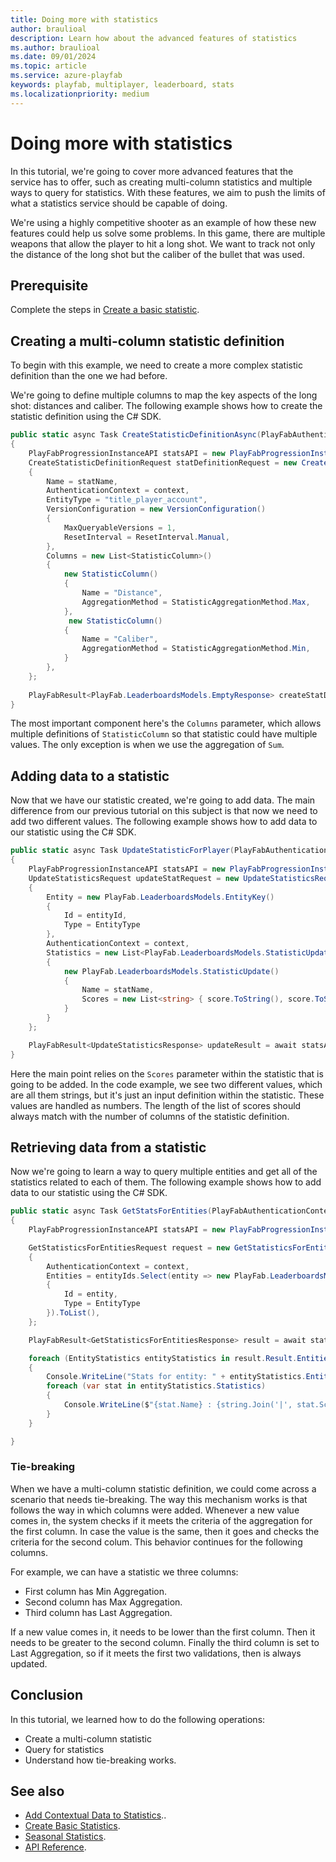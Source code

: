 ```yaml
---
title: Doing more with statistics
author: braulioal
description: Learn how about the advanced features of statistics
ms.author: braulioal
ms.date: 09/01/2024
ms.topic: article
ms.service: azure-playfab
keywords: playfab, multiplayer, leaderboard, stats
ms.localizationpriority: medium
---
```


# Doing more with statistics

In this tutorial, we're going to cover more advanced features that the service has to offer, such as creating multi-column
statistics and multiple ways to query for statistics. With these features, we aim to push
the limits of what a statistics service should be capable of doing.

We're using a highly competitive shooter as an example of how these new features could help us solve
some problems. In this game, there are multiple weapons that allow the player to hit a long shot. We want to track not
only the distance of the long shot but the caliber of the bullet that was used.

## Prerequisite

Complete the steps in [Create a basic statistic](create-basic-statistics.md).

## Creating a multi-column statistic definition

To begin with this example, we need to create a more complex statistic definition than the one we had before.

We're going to define multiple columns to map the key aspects of the long shot: distances and caliber.
The following example shows how to create the statistic definition using the C# SDK.

``` C#
public static async Task CreateStatisticDefinitionAsync(PlayFabAuthenticationContext context, string statName)
{
    PlayFabProgressionInstanceAPI statsAPI = new PlayFabProgressionInstanceAPI(context);
    CreateStatisticDefinitionRequest statDefinitionRequest = new CreateStatisticDefinitionRequest()
    {
        Name = statName,
        AuthenticationContext = context,
        EntityType = "title_player_account",
        VersionConfiguration = new VersionConfiguration()
        {
            MaxQueryableVersions = 1,
            ResetInterval = ResetInterval.Manual,
        },
        Columns = new List<StatisticColumn>()
        {
            new StatisticColumn()
            {
                Name = "Distance",
                AggregationMethod = StatisticAggregationMethod.Max,
            },
             new StatisticColumn()
            {
                Name = "Caliber",
                AggregationMethod = StatisticAggregationMethod.Min,
            }
        },
    };
    
    PlayFabResult<PlayFab.LeaderboardsModels.EmptyResponse> createStatDefResult = await statsAPI.CreateStatisticDefinitionAsync(statDefinitionRequest);
}
```

The most important component here's the `Columns` parameter, which allows multiple definitions of `StatisticColumn` so 
that statistic could have multiple values. The only exception is when we use the aggregation of `Sum`.

## Adding data to a statistic

Now that we have our statistic created, we're going to add data. The main difference from our previous tutorial on this subject is 
that now we need to add two different values. The following example shows how to add data to our statistic 
using the C# SDK.

``` C#
public static async Task UpdateStatisticForPlayer(PlayFabAuthenticationContext context, string statName, string entityId, int score)
{
    PlayFabProgressionInstanceAPI statsAPI = new PlayFabProgressionInstanceAPI(context);
    UpdateStatisticsRequest updateStatRequest = new UpdateStatisticsRequest()
    {
        Entity = new PlayFab.LeaderboardsModels.EntityKey()
        {
            Id = entityId,
            Type = EntityType
        },
        AuthenticationContext = context,
        Statistics = new List<PlayFab.LeaderboardsModels.StatisticUpdate>() 
        {
            new PlayFab.LeaderboardsModels.StatisticUpdate() 
            {
                Name = statName,
                Scores = new List<string> { score.ToString(), score.ToString()},
            }
        }
    };

    PlayFabResult<UpdateStatisticsResponse> updateResult = await statsAPI.UpdateStatisticsAsync(updateStatRequest);
}
```

Here the main point relies on the `Scores` parameter within the statistic that is going to be added. In the code example, 
we see two different values, which are all them strings, but it's just an input definition within the statistic. These values
are handled as numbers. The length of the list of scores should always match with the number of columns of the statistic
definition.

## Retrieving data from a statistic

Now we're going to learn a way to query multiple entities and get all of the statistics related to each of them.
The following example shows how to add data to our statistic 
using the C# SDK.

``` C#
public static async Task GetStatsForEntities(PlayFabAuthenticationContext context, string[] entityIds)
{
    PlayFabProgressionInstanceAPI statsAPI = new PlayFabProgressionInstanceAPI(context);

    GetStatisticsForEntitiesRequest request = new GetStatisticsForEntitiesRequest()
    {
        AuthenticationContext = context,
        Entities = entityIds.Select(entity => new PlayFab.LeaderboardsModels.EntityKey()
        {
            Id = entity,
            Type = EntityType
        }).ToList(),
    };

    PlayFabResult<GetStatisticsForEntitiesResponse> result = await statsAPI.GetStatisticsForEntitiesAsync(request);

    foreach (EntityStatistics entityStatistics in result.Result.EntitiesStatistics)
    {
        Console.WriteLine("Stats for entity: " + entityStatistics.EntityKey.ToString());
        foreach (var stat in entityStatistics.Statistics)
        {
            Console.WriteLine($"{stat.Name} : {string.Join('|', stat.Scores)}");
        }
    }

}
```

### Tie-breaking

When we have a multi-column statistic definition, we could come across a scenario that needs tie-breaking. The way
this mechanism works is that follows the way in which columns were added. Whenever a new value comes in, the system checks
if it meets the criteria of the aggregation for the first column. In case the value is the same, then it goes and checks
the criteria for the second colum. This behavior continues for the following columns.

For example, we can have a statistic we three columns: 
   - First column has Min Aggregation.
   - Second column has Max Aggregation.
   - Third column has Last Aggregation.

If a new value comes in, it needs to be lower than the first column. Then it needs to be greater to the second column.
Finally the third column is set to Last Aggregation, so if it meets the first two validations, then is always updated.

## Conclusion 

In this tutorial, we learned how to do the following operations: 
* Create a multi-column statistic
* Query for statistics
* Understand how tie-breaking works.

## See also

- [Add Contextual Data to Statistics](metadata-statistics.md)..
- [Create Basic Statistics](create-basic-statistics.md).
- [Seasonal Statistics](seasonal-statistics.md).
- [API Reference](api-reference.md).
